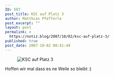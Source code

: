 ```yaml
---
ID: 597
post_title: KSC auf Platz 3
author: Matthias Pfefferle
post_excerpt: ""
layout: post
permalink: >
  https://notiz.blog/2007/10/02/ksc-auf-platz-3/
published: true
post_date: 2007-10-02 08:41:49
---
```

<!-- wp:image {"align":"center"} -->
<figure class="wp-block-image aligncenter"><img src="https://notiz.blog/wp-content/uploads/2007/10/platz3.png" alt="KSC auf Platz 3" /></figure>
<!-- /wp:image -->

<!-- wp:paragraph -->
<p>Hoffen wir mal dass es ne Weile so bleibt :)</p>
<!-- /wp:paragraph -->